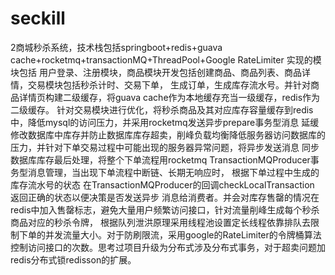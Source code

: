 # seckill
2商城秒杀系统，技术栈包括springboot+redis+guava cache+rocketmq+transactionMQ+ThreadPool+Google RateLimiter 实现的模块包括 用户登录、注册模块，商品模块开发包括创建商品、商品列表、商品详情，交易模块包括秒杀计时、交易下单， 生成订单，生成库存流水号。并针对商品详情页构建二级缓存，将guava cache作为本地缓存充当一级缓存，redis作为二级缓存。 针对交易模块进行优化，将秒杀商品及其对应库存容量缓存到redis中，降低mysql的访问压力，并采用rocketmq发送异步prepare事务型消息 延缓修改数据库中库存并防止数据库库存超卖，削峰负载均衡降低服务器访问数据库的压力，并针对下单交易过程中可能出现的服务器异常问题，将异步发送消息 同步数据库库存最后处理，将整个下单流程用rocketmq TransactionMQProducer事务型消息管理，当出现下单流程中断链、长期无响应时， 根据下单过程中生成的库存流水号的状态 在TransactionMQProducer的回调checkLocalTransaction 返回正确的状态以便决策是否发送异步 消息给消费者。并会对库存售罄的情况在redis中加入售罄标志，避免大量用户频繁访问接口，针对流量削峰生成每个秒杀商品对应的秒杀令牌， 根据队列泄洪原理采用线程池设置定长线程依靠排队去限制下单的并发流量大小。对于防刷限流，采用google的RateLimiter的令牌桶算法控制访问接口的次数。思考过项目升级为分布式涉及分布式事务，对于超卖问题加redis分布式锁redisson的扩展。
